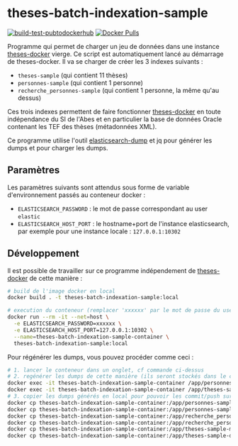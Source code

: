 # theses-batch-indexation-sample

[![build-test-pubtodockerhub](https://github.com/abes-esr/theses-batch-indexation-sample/actions/workflows/build-test-pubtodockerhub.yml/badge.svg)](https://github.com/abes-esr/theses-batch-indexation-sample/actions/workflows/build-test-pubtodockerhub.yml) [![Docker Pulls](https://img.shields.io/docker/pulls/abesesr/theses.svg)](https://hub.docker.com/r/abesesr/theses/)

Programme qui permet de charger un jeu de données dans une instance [theses-docker](https://github.com/abes-esr/theses-docker) vierge.
Ce script est automatiquement lancé au démarrage de theses-docker. Il va se charger de créer les 3 indexes suivants :
- `theses-sample` (qui contient 11 thèses)
- `personnes-sample` (qui contient 1 personne)
- `recherche_personnes-sample` (qui contient 1 personne, la même qu'au dessus)

Ces trois indexes permettent de faire fonctionner [theses-docker](https://github.com/abes-esr/theses-docker) en toute indépendance du SI de l'Abes et en particulier la base de données Oracle contenant les TEF des thèses (métadonnées XML).

Ce programme utilise l'outil [elasticsearch-dump](https://github.com/elasticsearch-dump/elasticsearch-dump) et jq pour générer les dumps et pour charger les dumps.

## Paramètres

Les paramètres suivants sont attendus sous forme de variable d'environnement passés au conteneur docker :
- `ELASTICSEARCH_PASSWORD` : le mot de passe correspondant au user `elastic`
- `ELASTICSEARCH_HOST_PORT` : le hostname+port de l'instance elasticsearch, par exemple pour une instance locale : `127.0.0.1:10302` 

## Développement

Il est possible de travailler sur ce programme indépendement de [theses-docker](https://github.com/abes-esr/theses-docker) de cette manière :
```bash
# build de l'image docker en local
docker build . -t theses-batch-indexation-sample:local

# execution du conteneur (remplacer 'xxxxxx' par le mot de passe du user 'elastic')
docker run --rm -it --net=host \
  -e ELASTICSEARCH_PASSWORD=xxxxxx \
  -e ELASTICSEARCH_HOST_PORT=127.0.0.1:10302 \
  --name=theses-batch-indexation-sample-container \
  theses-batch-indexation-sample:local
```

Pour régénérer les dumps, vous pouvez procéder comme ceci :
```bash
# 1. lancer le conteneur dans un onglet, cf commande ci-dessus
# 2. regénérer les dumps de cette manière (ils seront stockés dans le conteneur)
docker exec -it theses-batch-indexation-sample-container /app/personnes-sample-dump.sh
docker exec -it theses-batch-indexation-sample-container /app/theses-sample-dump.sh
# 3. copier les dumps générés en local pour pouvoir les commit/push sur git si souhaité
docker cp theses-batch-indexation-sample-container:/app/personnes-sample-data.json ./personnes-sample-data.json
docker cp theses-batch-indexation-sample-container:/app/personnes-sample-mapping.json ./personnes-sample-mapping.json
docker cp theses-batch-indexation-sample-container:/app/recherche_personnes-sample-data.json ./recherche_personnes-sample-data.json
docker cp theses-batch-indexation-sample-container:/app/recherche_personnes-sample-mapping.json ./recherche_personnes-sample-mapping.json
docker cp theses-batch-indexation-sample-container:/app/theses-sample-mapping.json ./theses-sample-mapping.json
docker cp theses-batch-indexation-sample-container:/app/theses-sample-data.json ./theses-sample-data.json
```
